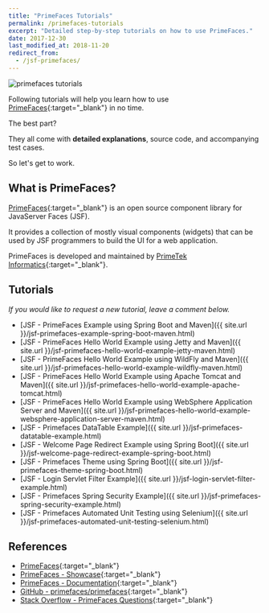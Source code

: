 ```yaml
---
title: "PrimeFaces Tutorials"
permalink: /primefaces-tutorials
excerpt: "Detailed step-by-step tutorials on how to use PrimeFaces."
date: 2017-12-30
last_modified_at: 2018-11-20
redirect_from:
  - /jsf-primefaces/
---
```


<img src="{{ site.url }}/assets/images/primefaces/primefaces-tutorials.png" alt="primefaces tutorials" class="align-right title-image">

Following tutorials will help you learn how to use [PrimeFaces](https://en.wikipedia.org/wiki/PrimeFaces){:target="_blank"} in no time.

The best part?

They all come with **detailed explanations**, source code, and accompanying test cases.

So let's get to work.

## What is PrimeFaces?

[PrimeFaces](http://primefaces.org/){:target="_blank"} is an open source component library for JavaServer Faces (JSF).

It provides a collection of mostly visual components (widgets) that can be used by JSF programmers to build the UI for a web application.

PrimeFaces is developed and maintained by [PrimeTek Informatics](http://www.primetek.com.tr/){:target="_blank"}.

## Tutorials

_If you would like to request a new tutorial, leave a comment below._

* [JSF - PrimeFaces Example using Spring Boot and Maven]({{ site.url }}/jsf-primefaces-example-spring-boot-maven.html)
* [JSF - PrimeFaces Hello World Example using Jetty and Maven]({{ site.url }}/jsf-primefaces-hello-world-example-jetty-maven.html)
* [JSF - PrimeFaces Hello World Example using WildFly and Maven]({{ site.url }}/jsf-primefaces-hello-world-example-wildfly-maven.html)
* [JSF - PrimeFaces Hello World Example using Apache Tomcat and Maven]({{ site.url }}/jsf-primefaces-hello-world-example-apache-tomcat.html)
* [JSF - PrimeFaces Hello World Example using WebSphere Application Server and Maven]({{ site.url }}/jsf-primefaces-hello-world-example-websphere-application-server-maven.html)
* [JSF - Primefaces DataTable Example]({{ site.url }}/jsf-primefaces-datatable-example.html)
* [JSF - Welcome Page Redirect Example using Spring Boot]({{ site.url }}/jsf-welcome-page-redirect-example-spring-boot.html)
* [JSF - Primefaces Theme using Spring Boot]({{ site.url }}/jsf-primefaces-theme-spring-boot.html)
* [JSF - Login Servlet Filter Example]({{ site.url }}/jsf-login-servlet-filter-example.html)
* [JSF - Primefaces Spring Security Example]({{ site.url }}/jsf-primefaces-spring-security-example.html)
* [JSF - Primefaces Automated Unit Testing using Selenium]({{ site.url }}/jsf-primefaces-automated-unit-testing-selenium.html)

## References

* [PrimeFaces](http://primefaces.org/){:target="_blank"}
* [PrimeFaces - Showcase](https://www.primefaces.org/showcase/){:target="_blank"}
* [PrimeFaces - Documentation](https://www.primefaces.org/documentation/){:target="_blank"}
* [GitHub - primefaces/primefaces](https://github.com/primefaces/primefaces){:target="_blank"}
* [Stack Overflow - PrimeFaces Questions](https://stackoverflow.com/questions/tagged/primefaces){:target="_blank"}
